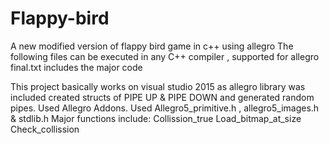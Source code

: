 # Flappy-bird
A new modified version of flappy bird game in c++ using allegro
The following files can be executed in any C++ compiler , supported for allegro 
final.txt includes the major code 

This project basically works on visual studio 2015 as allegro library was included
created structs of  PIPE UP & PIPE DOWN and generated random pipes.
Used Allegro Addons.
Used Allegro5_primitive.h , allegro5_images.h & stdlib.h
Major functions include: 
Collission_true
Load_bitmap_at_size
Check_collission

